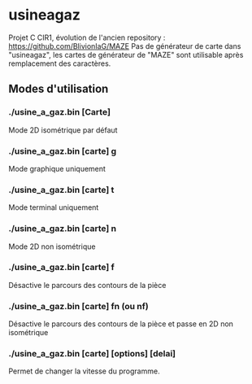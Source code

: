 # usineagaz
Projet C CIR1, évolution de l'ancien repository : https://github.com/BlivionIaG/MAZE
Pas de générateur de carte dans "usineagaz", les cartes de générateur de "MAZE" sont utilisable après remplacement des caractères.

## Modes d'utilisation
### ./usine_a_gaz.bin [Carte]
Mode 2D isométrique par défaut
### ./usine_a_gaz.bin [carte] g
Mode graphique uniquement
### ./usine_a_gaz.bin [carte] t
Mode terminal uniquement
### ./usine_a_gaz.bin [carte] n
Mode 2D non isométrique
### ./usine_a_gaz.bin [carte] f
Désactive le parcours des contours de la pièce
### ./usine_a_gaz.bin [carte] fn (ou nf)
Désactive le parcours des contours de la pièce et passe en 2D non isométrique
### ./usine_a_gaz.bin [carte] [options] [delai]
Permet de changer la vitesse du programme.
